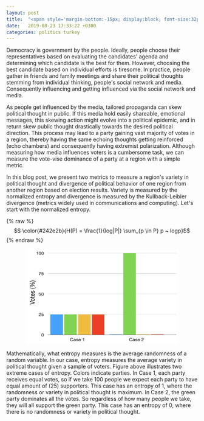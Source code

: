 ```yaml
---
layout: post
title:  "<span style='margin-bottom:-15px; display:block; font-size:32px;'>Characterizing Political Participation, </span><span style='font-size:20px; display:block; margin-bottom:-20px;'> Turkish Parliamentary Elections as a Case Study </span>"
date:   2019-08-23 17:33:22 +0300
categories: politics turkey
---
```


<style>
.footer {
  background-color:#202A4F;
}

.footer a {
  color: white;
}

.footer small {
  color: white;
}

a {
  color:#202A4F;
}

</style>
<script src="https://cdn.mathjax.org/mathjax/latest/MathJax.js?config=TeX-AMS-MML_HTMLorMML" type="text/javascript"></script>

Democracy is government by the people. Ideally, people choose their representatives
based on evaluating the candidates' agenda and determining which candidate is the best for them.
However, choosing the best candidate based on individual efforts is tiresome.
In practice, people gather in friends and family meetings and share
their political thoughts stemming from individual thinking,
people's social network and media. Consequently influencing and getting influenced
via the social network and media.

As people get influenced by the media, tailored propaganda can skew political
thought in public. If this media hold easily shareable, emotional messages, this skewing action might evolve
into a political epidemic, and in return skew public thought drastically towards the desired political
direction. This process may lead to a party gaining vast majority of votes in a region,
thereby having the same echoing thoughts getting reinforced (echo chambers)
and consequently having extremist polarization. Although measuring how media influences
voters is a cumbersome task, we can measure the vote-vise dominance of a party at a region
with a simple metric.

In this blog post, we present two metrics to measure a region's variety in political thought
and divergence of political behavior of one region from another region based on election results.
Variety is measured by the normalized entropy and divergence is measured by the Kullback-Leibler
divergence (metrics widely used in communications and computing). Let's start with the normalized
entropy.

{% raw %}
  $$ \color{#242e2b}{H(P) = \frac{1}{log|P|} \sum_{p \in P} p ~ logp}$$
{% endraw %}

<center><img src="/assets/cases.png" width="400px" height='250px'></center>

Mathematically, what entropy measures is the average randomness of a random variable. In our case,
entropy measures the average variety in political thought given a sample of voters.
Figure above illustrates two extreme cases of entropy. Colors indicate parties. In Case 1,
each party receives equal votes, so if we take 100 people we expect each party to have equal
amount of (25) supporters. This case has an entropy of 1, where the randomness or variety in
political thought is maximum. In Case 2, the green party dominates all the votes. So regardless
of how many people we take, they will all support the green party. This case has an entropy of 0,
where there is no randomness or variety in political thought. 
